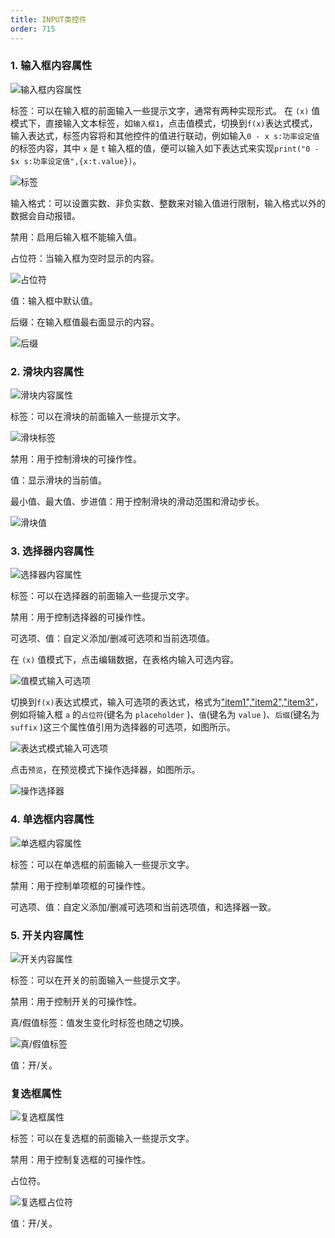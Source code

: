 ```yaml
---
title: INPUT类控件
order: 715
---
```


### 1. 输入框内容属性

![输入框内容属性](./输入框内容属性.png "输入框内容属性")

标签：可以在输入框的前面输入一些提示文字，通常有两种实现形式。
在 `(x)` 值模式下，直接输入文本标签，如`输入框1`，点击值模式，切换到`f(x)`表达式模式，输入表达式，标签内容将和其他控件的值进行联动，例如输入`0 - x s:功率设定值`的标签内容，其中 `x` 是 `t` 输入框的值，便可以输入如下表达式来实现`print("0 - $x s:功率设定值",{x:t.value})`。

![标签](./标签.png "标签")

输入格式：可以设置实数、非负实数、整数来对输入值进行限制，输入格式以外的数据会自动报错。

禁用：启用后输入框不能输入值。

占位符：当输入框为空时显示的内容。

![占位符](./占位符.png "占位符")

值：输入框中默认值。

后缀：在输入框值最右面显示的内容。

![后缀](./后缀.png "后缀")

### 2. 滑块内容属性

![滑块内容属性](./滑块内容属性.png "滑块内容属性")

标签：可以在滑块的前面输入一些提示文字。

![滑块标签](./滑块标签.png "滑块标签")

禁用：用于控制滑块的可操作性。

值：显示滑块的当前值。

最小值、最大值、步进值：用于控制滑块的滑动范围和滑动步长。

![滑块值](./滑块值.png "滑块值")

### 3. 选择器内容属性

![选择器内容属性](./选择器内容属性.png "选择器内容属性")

标签：可以在选择器的前面输入一些提示文字。

禁用：用于控制选择器的可操作性。

可选项、值：自定义添加/删减可选项和当前选项值。

在 `(x)` 值模式下，点击编辑数据，在表格内输入可选内容。

![值模式输入可选项](./值模式输入可选项.png "值模式输入可选项")

切换到`f(x)`表达式模式，输入可选项的表达式，格式为["item1","item2","item3"](其中item为文本，若为表达式则不用引号)，例如将输入框 `a` 的`占位符`(键名为 `placeholder` )、`值`(键名为 `value` )、`后缀`(键名为 `suffix` )这三个属性值引用为选择器的可选项，如图所示。

![表达式模式输入可选项](./表达式模式输入可选项.png "表达式模式输入可选项")

点击`预览`，在预览模式下操作选择器，如图所示。

![操作选择器](./操作选择器.png "操作选择器")

### 4. 单选框内容属性

![单选框内容属性](./单选框内容属性.png "单选框内容属性")

标签：可以在单选框的前面输入一些提示文字。

禁用：用于控制单项框的可操作性。

可选项、值：自定义添加/删减可选项和当前选项值，和选择器一致。

### 5. 开关内容属性

![开关内容属性](./开关内容属性.png "开关内容属性")

标签：可以在开关的前面输入一些提示文字。

禁用：用于控制开关的可操作性。

真/假值标签：值发生变化时标签也随之切换。

![真/假值标签](./真假值标签.png "真/假值标签")

值：开/关。

### 复选框属性

![复选框属性](./复选框属性.png "复选框属性")

标签：可以在复选框的前面输入一些提示文字。

禁用：用于控制复选框的可操作性。

占位符。

![复选框占位符](./复选框占位符.png "复选框占位符")

值：开/关。

